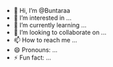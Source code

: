 - 👋 Hi, I’m @Buntaraa
- 👀 I’m interested in ...
- 🌱 I’m currently learning ...
- 💞️ I’m looking to collaborate on ...
- 📫 How to reach me ...
- 😄 Pronouns: ...
- ⚡ Fun fact: ...

<!---
Buntaraa/Buntaraa is a ✨ special ✨ repository because its `README.md` (this file) appears on your GitHub profile.
You can click the Preview link to take a look at your changes.
--->
